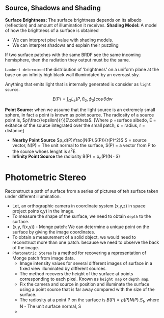 ## Source, Shadows and Shading

**Surface Brightness:** The surface brightness depends on its albedo (reflection) and amount of illumination it receives.
**Shading Model:** A model of how the brightness of a surface is obtained
- We can interpret pixel value with shading models.
- We can interpret shadows and explain their puzzling

 If two surface patches with the same BRDF see the same incoming hemisphere, then the radiation they output must be the same.  


`Lambert determined` the distribution of 'brightness' on a uniform plane at the base on an infinity high black wall illumindated by an overcast sky. 

Anything that emits light that is internally generated is consider as `light source`.  

$$E(P) = \int_\Omega L_e(P,\theta_0, \phi_0)\cos\theta  dw  $$

**Point Source:** when we assume that the light source is an extremely small sphere, in fact a point is known as point source. The radiosity of a source point is, $ρ(\frac{\epsilon}{r})E\cos\theta$. [Where ρ =surface albedo, E = exitance of the source integrated over the small patch, ε = radius, r = distance]  

- **Nearby Point Source** $ρ_d(P)\frac{N(P).S(P)}{r(P)^2}$ S = source vector, N(P) = The unit normal to the surface, S(P) = a vector from P to the source whoes lenght is ε<sup>2</sup>E. 
- **Infinity Point Source** the radiosity B(P) = ρ<sub>d</sub>(P)(N · S)



# Photometric Stereo 
Reconstruct a path of surface from a series of pictures of teh surface taken under different illumination. 
- Let, an orthographic camera in coordinate system (x,y,z) in space project point(x,y) in the image. 
- To measure the shape of the surface, we need to obtain `depth` to the surface. 
- (x,y, f(x,y)) - Monge patch: We can determine a unique point  on the surface by giving the image coordinates. 
- To obtain a measurement of a solid object, we would need to reconstruct more than one patch. because we need to observe the back of the image. 
-  `Photometric Stereo` is a method for recovering a representation of Monge patch from image data. 
   -  Image intensity values for several different images of surface in a fixed view illuminated by different sources. 
   -  The method recovers the height of the surface at points corresponding to each pixel. Known as `height map` or `depth map`. 
   -  Fix the camera and source in position and illuminate the surface using a point source that is far away compared with the size of the surface. 
   -  The radiosity at a point P on the surface is $B(P)=ρ(P)N(P).S_1$, where N - The unit surface normal, S
   -  